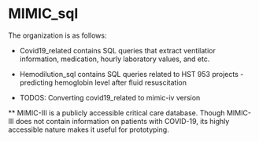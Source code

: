 # MIMIC_sql

The organization is as follows:

* Covid19_related contains SQL queries that extract ventilatior information, medication, hourly laboratory values, and etc. 

* Hemodilution_sql contains SQL queries related to HST 953 projects - predicting hemoglobin level after fluid resuscitation

* TODOS: Converting covid19_related to mimic-iv version

** MIMIC-III is a publicly accessible critical care database. Though MIMIC-III does not contain information on patients with COVID-19, its highly accessible nature makes it useful for prototyping.
